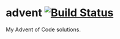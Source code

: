 # advent [![Build Status](https://travis-ci.com/iKevinY/advent.svg?token=XX1eiE22Xn1b3zAzXju6&branch=master)](https://travis-ci.com/iKevinY/advent)

My Advent of Code solutions.
